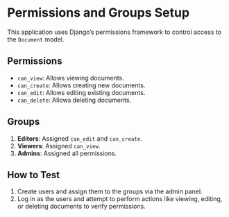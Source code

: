# Permissions and Groups Setup

This application uses Django’s permissions framework to control access to the `Document` model.

## Permissions
- `can_view`: Allows viewing documents.
- `can_create`: Allows creating new documents.
- `can_edit`: Allows editing existing documents.
- `can_delete`: Allows deleting documents.

## Groups
1. **Editors**: Assigned `can_edit` and `can_create`.
2. **Viewers**: Assigned `can_view`.
3. **Admins**: Assigned all permissions.

## How to Test
1. Create users and assign them to the groups via the admin panel.
2. Log in as the users and attempt to perform actions like viewing, editing, or deleting documents to verify permissions.
